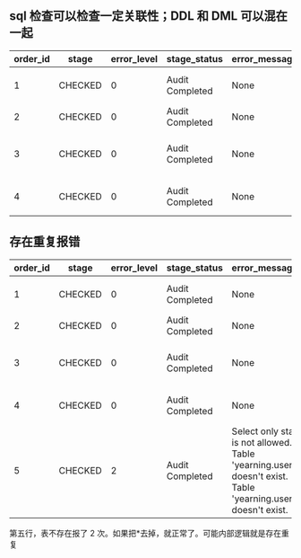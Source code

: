## sql 检查可以检查一定关联性；DDL 和 DML 可以混在一起

| order_id | stage   | error_level | stage_status    | error_message | sql                                        | affected_rows | sequence     | backup_dbname | execute_time | sqlsha1 | backup_time |
| -------- | ------- | ----------- | --------------- | ------------- | ------------------------------------------ | ------------- | ------------ | ------------- | ------------ | ------- | ----------- |
| 1        | CHECKED | 0           | Audit Completed | None          | create database yearning                   | 0             | 0_0_00000000 | None          | 0            | None    | 0           |
| 2        | CHECKED | 0           | Audit Completed | None          | use yearning                               | 0             | 0_0_00000001 | None          | 0            | None    | 0           |
| 3        | CHECKED | 0           | Audit Completed | None          | create table t1(id int primary key,c1 int) | 0             | 0_0_00000002 | None          | 0            | None    | 0           |
| 4        | CHECKED | 0           | Audit Completed | None          | insert into t1(id,c1) values(1,1)          | 1             | 0_0_00000003 | None          | 0            | None    | 0           |

## 存在重复报错

| order_id | stage   | error_level | stage_status    | error_message                                                                                                     | sql                                        | affected_rows | sequence     | backup_dbname | execute_time | sqlsha1 | backup_time |
| -------- | ------- | ----------- | --------------- | ----------------------------------------------------------------------------------------------------------------- | ------------------------------------------ | ------------- | ------------ | ------------- | ------------ | ------- | ----------- |
| 1        | CHECKED | 0           | Audit Completed | None                                                                                                              | create database yearning                   | 0             | 0_0_00000000 | None          | 0            | None    | 0           |
| 2        | CHECKED | 0           | Audit Completed | None                                                                                                              | use yearning                               | 0             | 0_0_00000001 | None          | 0            | None    | 0           |
| 3        | CHECKED | 0           | Audit Completed | None                                                                                                              | create table t1(id int primary key,c1 int) | 0             | 0_0_00000002 | None          | 0            | None    | 0           |
| 4        | CHECKED | 0           | Audit Completed | None                                                                                                              | insert into t1(id,c1) values(1,1)          | 1             | 0_0_00000003 | None          | 0            | None    | 0           |
| 5        | CHECKED | 2           | Audit Completed | Select only star is not allowed. <br>Table 'yearning.user' doesn't exist.<br>Table 'yearning.user' doesn't exist. | select \* from user                        | 0             | 0_0_00000004 | None          | 0            | None    | 0           |

第五行，表不存在报了 2 次。如果把\*去掉，就正常了。可能内部逻辑就是存在重复
